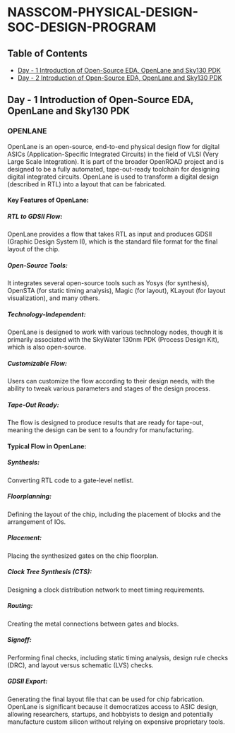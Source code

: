 # NASSCOM-PHYSICAL-DESIGN-SOC-DESIGN-PROGRAM

## Table of Contents
- [Day - 1 Introduction of Open-Source EDA, OpenLane and Sky130 PDK](#day---1-Introduction-of-Open-Source-EDA-OpenLane-and-Sky130-PDK)
- [Day - 2 Introduction of Open-Source EDA, OpenLane and Sky130 PDK](#day---1-Introduction-of-Open-Source-EDA-OpenLane-and-Sky130-PDK)

 

## Day - 1 Introduction of Open-Source EDA, OpenLane and Sky130 PDK


### OPENLANE 
OpenLane is an open-source, end-to-end physical design flow for digital ASICs (Application-Specific Integrated Circuits) in the field of VLSI (Very Large Scale Integration). It is part of the broader OpenROAD project and is designed to be a fully automated, tape-out-ready toolchain for designing digital integrated circuits. OpenLane is used to transform a digital design (described in RTL) into a layout that can be fabricated.

#### Key Features of OpenLane:
##### RTL to GDSII Flow: 
OpenLane provides a flow that takes RTL as input and produces GDSII (Graphic Design System II), which is the standard file format for the final layout of the chip.

##### Open-Source Tools:
It integrates several open-source tools such as Yosys (for synthesis), OpenSTA (for static timing analysis), Magic (for layout), KLayout (for layout visualization), and many others.

##### Technology-Independent:
OpenLane is designed to work with various technology nodes, though it is primarily associated with the SkyWater 130nm PDK (Process Design Kit), which is also open-source.

##### Customizable Flow:
Users can customize the flow according to their design needs, with the ability to tweak various parameters and stages of the design process.

##### Tape-Out Ready: 
The flow is designed to produce results that are ready for tape-out, meaning the design can be sent to a foundry for manufacturing.

#### Typical Flow in OpenLane:
##### Synthesis: 
Converting RTL code to a gate-level netlist.
##### Floorplanning:
Defining the layout of the chip, including the placement of blocks and the arrangement of IOs.
##### Placement:
Placing the synthesized gates on the chip floorplan.
##### Clock Tree Synthesis (CTS):
Designing a clock distribution network to meet timing requirements.
##### Routing:
Creating the metal connections between gates and blocks.
##### Signoff:
Performing final checks, including static timing analysis, design rule checks (DRC), and layout versus schematic (LVS) checks.
##### GDSII Export:
Generating the final layout file that can be used for chip fabrication.
OpenLane is significant because it democratizes access to ASIC design, allowing researchers, startups, and hobbyists to design and potentially manufacture custom silicon without relying on expensive proprietary tools.

